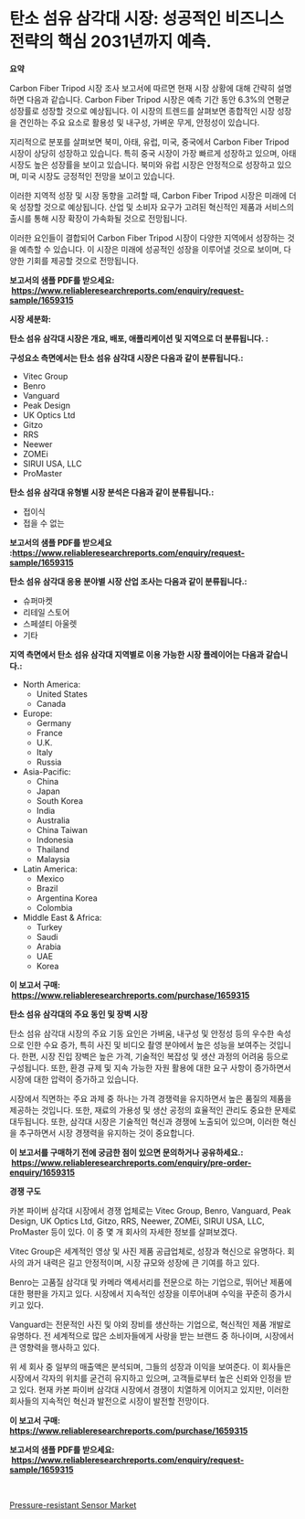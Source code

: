 <p><h1>탄소 섬유 삼각대 시장: 성공적인 비즈니스 전략의 핵심 2031년까지 예측.</h1></p><p><strong>요약</strong></p>
<p><p>Carbon Fiber Tripod 시장 조사 보고서에 따르면 현재 시장 상황에 대해 간략히 설명하면 다음과 같습니다. Carbon Fiber Tripod 시장은 예측 기간 동안 6.3%의 연평균 성장률로 성장할 것으로 예상됩니다. 이 시장의 트렌드를 살펴보면 종합적인 시장 성장을 견인하는 주요 요소로 활용성 및 내구성, 가벼운 무게, 안정성이 있습니다.</p><p>지리적으로 분포를 살펴보면 북미, 아태, 유럽, 미국, 중국에서 Carbon Fiber Tripod 시장이 상당히 성장하고 있습니다. 특히 중국 시장이 가장 빠르게 성장하고 있으며, 아태 시장도 높은 성장률을 보이고 있습니다. 북미와 유럽 시장은 안정적으로 성장하고 있으며, 미국 시장도 긍정적인 전망을 보이고 있습니다.</p><p>이러한 지역적 성장 및 시장 동향을 고려할 때, Carbon Fiber Tripod 시장은 미래에 더욱 성장할 것으로 예상됩니다. 산업 및 소비자 요구가 고려된 혁신적인 제품과 서비스의 출시를 통해 시장 확장이 가속화될 것으로 전망됩니다.</p><p>이러한 요인들이 결합되어 Carbon Fiber Tripod 시장이 다양한 지역에서 성장하는 것을 예측할 수 있습니다. 이 시장은 미래에 성공적인 성장을 이루어낼 것으로 보이며, 다양한 기회를 제공할 것으로 전망됩니다.</p></p>
<p><strong>보고서의 샘플 PDF를 받으세요: &nbsp;<a href="https://www.reliableresearchreports.com/enquiry/request-sample/1659315">https://www.reliableresearchreports.com/enquiry/request-sample/1659315</a></strong></p>
<p><strong>시장 세분화:</strong></p>
<p><strong> 탄소 섬유 삼각대 시장은 개요, 배포, 애플리케이션 및 지역으로 더 분류됩니다. :</strong></p>
<p><strong>구성요소 측면에서는 탄소 섬유 삼각대 시장은 다음과 같이 분류됩니다.:</strong></p>
<p><ul><li>Vitec Group</li><li>Benro</li><li>Vanguard</li><li>Peak Design</li><li>UK Optics Ltd</li><li>Gitzo</li><li>RRS</li><li>Neewer</li><li>ZOMEi</li><li>SIRUI USA, LLC</li><li>ProMaster</li></ul></p>
<p><strong> 탄소 섬유 삼각대 유형별 시장 분석은 다음과 같이 분류됩니다.:</strong></p>
<p><ul><li>접이식</li><li>접을 수 없는</li></ul></p>
<p><strong>보고서의 샘플 PDF를 받으세요 :<a href="https://www.reliableresearchreports.com/enquiry/request-sample/1659315">https://www.reliableresearchreports.com/enquiry/request-sample/1659315</a></strong></p>
<p><strong> 탄소 섬유 삼각대 응용 분야별 시장 산업 조사는 다음과 같이 분류됩니다.:</strong></p>
<p><ul><li>슈퍼마켓</li><li>리테일 스토어</li><li>스페셜티 아울렛</li><li>기타</li></ul></p>
<p><strong>지역 측면에서 탄소 섬유 삼각대 지역별로 이용 가능한 시장 플레이어는 다음과 같습니다.:</strong></p>
<p><ul>
    <li>
        North America:
        <ul>
            <li>United States</li>
            <li>Canada</li>
        </ul>
    </li>
    <li>
        Europe:
        <ul>
            <li>Germany</li>
            <li>France</li>
            <li>U.K.</li>
            <li>Italy</li>
            <li>Russia</li>
        </ul>
    </li>
    <li>
        Asia-Pacific:
        <ul>
            <li>China</li>
            <li>Japan</li>
            <li>South Korea</li>
            <li>India</li>
            <li>Australia</li>
            <li>China Taiwan</li>
            <li>Indonesia</li>
            <li>Thailand</li>
            <li>Malaysia</li>
        </ul>
    </li>
    <li>
        Latin America:
        <ul>
            <li>Mexico</li>
            <li>Brazil</li>
            <li>Argentina Korea</li>
            <li>Colombia</li>
        </ul>
    </li>
    <li>
        Middle East & Africa:
        <ul>
            <li>Turkey</li>
            <li>Saudi</li>
            <li>Arabia</li>
            <li>UAE</li>
            <li>Korea</li>
        </ul>
    </li>
    </ul></p>
<p><strong>이 보고서 구매: &nbsp;<a href="https://www.reliableresearchreports.com/purchase/1659315">https://www.reliableresearchreports.com/purchase/1659315</a></strong></p>
<p><strong>탄소 섬유 삼각대의 주요 동인 및 장벽 시장</strong></p>
<p><p>탄소 섬유 삼각대 시장의 주요 기동 요인은 가벼움, 내구성 및 안정성 등의 우수한 속성으로 인한 수요 증가, 특히 사진 및 비디오 촬영 분야에서 높은 성능을 보여주는 것입니다. 한편, 시장 진입 장벽은 높은 가격, 기술적인 복잡성 및 생산 과정의 어려움 등으로 구성됩니다. 또한, 환경 규제 및 지속 가능한 자원 활용에 대한 요구 사항이 증가하면서 시장에 대한 압력이 증가하고 있습니다.</p><p>시장에서 직면하는 주요 과제 중 하나는 가격 경쟁력을 유지하면서 높은 품질의 제품을 제공하는 것입니다. 또한, 재료의 가용성 및 생산 공정의 효율적인 관리도 중요한 문제로 대두됩니다. 또한, 삼각대 시장은 기술적인 혁신과 경쟁에 노출되어 있으며, 이러한 혁신을 추구하면서 시장 경쟁력을 유지하는 것이 중요합니다.</p></p>
<p><strong>이 보고서를 구매하기 전에 궁금한 점이 있으면 문의하거나 공유하세요.: &nbsp;<a href="https://www.reliableresearchreports.com/enquiry/pre-order-enquiry/1659315">https://www.reliableresearchreports.com/enquiry/pre-order-enquiry/1659315</a></strong></p>
<p><strong>경쟁 구도</strong></p>
<p><p>카본 파이버 삼각대 시장에서 경쟁 업체로는 Vitec Group, Benro, Vanguard, Peak Design, UK Optics Ltd, Gitzo, RRS, Neewer, ZOMEi, SIRUI USA, LLC, ProMaster 등이 있다. 이 중 몇 개 회사의 자세한 정보를 살펴보겠다.</p><p>Vitec Group은 세계적인 영상 및 사진 제품 공급업체로, 성장과 혁신으로 유명하다. 회사의 과거 내력은 길고 안정적이며, 시장 규모와 성장에 큰 기여를 하고 있다.</p><p>Benro는 고품질 삼각대 및 카메라 액세서리를 전문으로 하는 기업으로, 뛰어난 제품에 대한 평판을 가지고 있다. 시장에서 지속적인 성장을 이루어내며 수익을 꾸준히 증가시키고 있다.</p><p>Vanguard는 전문적인 사진 및 야외 장비를 생산하는 기업으로, 혁신적인 제품 개발로 유명하다. 전 세계적으로 많은 소비자들에게 사랑을 받는 브랜드 중 하나이며, 시장에서 큰 영향력을 행사하고 있다.</p><p>위 세 회사 중 일부의 매출액은 분석되며, 그들의 성장과 이익을 보여준다. 이 회사들은 시장에서 각자의 위치를 굳건히 유지하고 있으며, 고객들로부터 높은 신뢰와 인정을 받고 있다. 현재 카본 파이버 삼각대 시장에서 경쟁이 치열하게 이어지고 있지만, 이러한 회사들의 지속적인 혁신과 발전으로 시장이 발전할 전망이다.</p></p>
<p><strong>이 보고서 구매: &nbsp; <a href="https://www.reliableresearchreports.com/purchase/1659315">https://www.reliableresearchreports.com/purchase/1659315</a></strong></p>
<p><strong>보고서의 샘플 PDF를 받으세요: &nbsp;<a href="https://www.reliableresearchreports.com/enquiry/request-sample/1659315">https://www.reliableresearchreports.com/enquiry/request-sample/1659315</a></strong><strong></strong></p>
<p>&nbsp;</p>
<p><p><a href="https://github.com/nancykennedykellievqfqt2/Market-Research-Report-List-1/blob/main/pressure-resistant-sensor-market.md">Pressure-resistant Sensor Market</a></p></p>